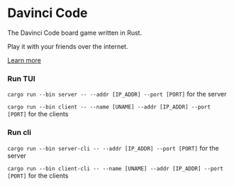 # Davinci Code
The Davinci Code board game written in Rust.

Play it with your friends over the internet.

[Learn more](https://www.ultraboardgames.com/davinci-code/game-rules.php)

### Run TUI
`cargo run --bin server -- --addr [IP_ADDR] --port [PORT]` for the server

`cargo run --bin client -- --name [UNAME] --addr [IP_ADDR] --port [PORT]` for the clients

### Run cli
`cargo run --bin server-cli -- --addr [IP_ADDR] --port [PORT]` for the server

`cargo run --bin client-cli -- --name [UNAME] --addr [IP_ADDR] --port [PORT]` for the clients
